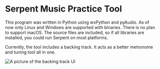 # Serpent Music Practice Tool
This program was written in Python using wxPython and pyAudio.
As of now only Linux and Windows are supported with binaries. There is no plan to support macOS.
The source files are included, so if all libraries are installed, you could run
Serpent on most platforms.

Currently, the tool includes a backing track. It acts as a better metronome and tuning tool all in one. 

![A picture of the backing track UI](https://github.com/user-attachments/assets/b26ae9ad-0bc5-4cde-af06-0d97c48d35e3)

